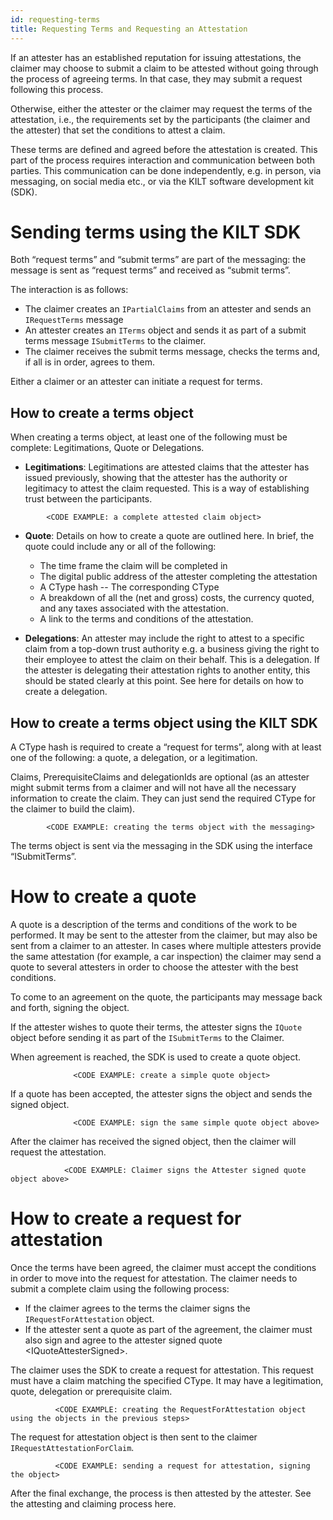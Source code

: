 ```yaml
---
id: requesting-terms
title: Requesting Terms and Requesting an Attestation
---
```

If an attester has an established reputation for issuing attestations, the claimer may choose to submit a claim to be attested without going through the process of agreeing terms.
In that case, they may submit a request following this process.  

Otherwise, either the attester or the claimer may request the terms of the attestation, i.e., the requirements set by the participants (the claimer and the attester) that set the conditions to attest a claim.

These terms are defined and agreed before the attestation is created. This part of the process requires interaction and communication between both parties. This communication can be done independently, e.g. in person, via messaging, on social media etc., or via the KILT software development kit (SDK).

# Sending terms using the KILT SDK

Both “request terms” and “submit terms” are part of the messaging: the message is sent as “request terms” and received as “submit terms”.

The interaction is as follows:
*   The claimer creates an `IPartialClaims` from an attester and sends an `IRequestTerms` message
*   An attester creates an `ITerms` object and sends it as part of a submit terms message `ISubmitTerms` to the claimer.
*   The claimer receives the submit terms message, checks the terms and, if all is in order, agrees to them.  

Either a claimer or an attester can initiate a request for terms.

## How to create a terms object

When creating a terms object, at least one of the following must be complete: Legitimations, Quote or Delegations.

*   **Legitimations**:  Legitimations are attested claims that the attester has issued previously, showing that the attester has the authority or legitimacy to attest the claim requested. This is a way of establishing trust between the participants.

```
        <CODE EXAMPLE: a complete attested claim object>
```

*   **Quote**: Details on how to create a quote are outlined here. In brief, the quote could include any or all of the following:
    *   The time frame the claim will be completed in
    *   The digital public address of the attester completing the attestation
    *   A CType hash -- The corresponding CType
    *   A breakdown of all the (net and gross) costs, the currency quoted, and any taxes associated with the attestation.
    *   A link to the terms and conditions of the attestation.

*   **Delegations**: An attester may include the right to attest to a specific claim from a top-down trust authority e.g. a business giving the right to their employee to attest the claim on their behalf. This is a delegation. If the attester is delegating their attestation rights to another entity, this should be stated clearly at this point. See here for details on how to create a delegation.

## How to create a terms object using the KILT SDK

A CType hash is required to create a “request for terms”, along with at least one of the following:  a quote, a delegation, or a legitimation.

Claims, PrerequisiteClaims and delegationIds are optional (as an attester might submit terms from a claimer and will not have all the necessary information to create the claim. They can just send the required CType for the claimer to build the claim).

```
        <CODE EXAMPLE: creating the terms object with the messaging>
```

The terms object is sent via the messaging in the SDK using the interface “ISubmitTerms”.

# How to create a quote

A quote is a description of the terms and conditions of the work to be performed. It may be sent to the attester from the claimer, but may also be sent from a claimer to an attester. In cases where multiple attesters provide the same attestation (for example, a car inspection) the claimer may send a quote to several attesters in order to choose the attester with the best conditions.

To come to an agreement on the quote, the participants may message back and forth, signing the object.

If the attester wishes to quote their terms, the attester signs the `IQuote` object before sending it as part of the `ISubmitTerms` to the Claimer.

 When agreement is reached, the SDK is used to create a quote object.

```
              <CODE EXAMPLE: create a simple quote object>
```

If a quote has been accepted, the attester signs the object and sends the signed object.

```
              <CODE EXAMPLE: sign the same simple quote object above>
```

After the claimer has received the signed object, then the claimer will request the attestation.

```
            <CODE EXAMPLE: Claimer signs the Attester signed quote object above>
```

# How to create a request for attestation

Once the terms have been agreed, the claimer must accept the conditions in order to move into the request for attestation. The claimer needs to submit a complete claim using the following process:

*   If the claimer agrees to the terms the claimer signs the `IRequestForAttestation` object.
*   If the attester sent a quote as part of the agreement, the claimer must also sign and agree to the attester signed quote &lt;IQuoteAttesterSigned>.

The claimer uses the SDK to create a request for attestation. This request must have a claim matching the specified CType. It may have a legitimation, quote, delegation or prerequisite claim.

```
          <CODE EXAMPLE: creating the RequestForAttestation object using the objects in the previous steps>
```

The request for attestation object is then sent to the claimer `IRequestAttestationForClaim`.

```
          <CODE EXAMPLE: sending a request for attestation, signing the object>
```

After the final exchange, the process is then attested by the attester. See the attesting and claiming process here.
